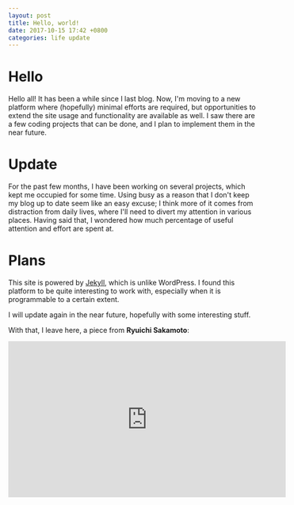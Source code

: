 ```yaml
---
layout: post
title: Hello, world!
date: 2017-10-15 17:42 +0800
categories: life update
---
```


# Hello

Hello all! It has been a while since I last blog. Now, I'm moving to a new platform where (hopefully) minimal efforts are required, but opportunities to extend the site usage and functionality are available as well. I saw there are a few coding projects that can be done, and I plan to implement them in the near future.


# Update

For the past few months, I have been working on several projects, which kept me occupied for some time. Using busy as a reason that I don't keep my blog up to date seem like an easy excuse; I think more of it comes from distraction from daily lives, where I'll need to divert my attention in various places. Having said that, I wondered how much percentage of useful attention and effort are spent at.

# Plans

This site is powered by [Jekyll](https://jekyllrb.com/), which is unlike WordPress. I found this platform to be quite interesting to work with, especially when it is programmable to a certain extent.

I will update again in the near future, hopefully with some interesting stuff.

With that, I leave here, a piece from **Ryuichi Sakamoto**:

<iframe width="560" height="315" src="https://www.youtube.com/embed/jvZd4MTKY10" frameborder="0" allowfullscreen></iframe>